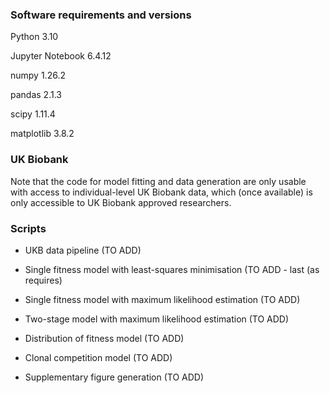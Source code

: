 ### Software requirements and versions

Python 3.10

Jupyter Notebook 6.4.12

numpy 1.26.2

pandas 2.1.3

scipy 1.11.4

matplotlib 3.8.2

### UK Biobank

Note that the code for model fitting and data generation are only usable with access to individual-level UK Biobank data, which (once available) is only accessible to UK Biobank approved researchers.


### Scripts

- UKB data pipeline (TO ADD)

- Single fitness model with least-squares minimisation (TO ADD - last (as requires)

- Single fitness model with maximum likelihood estimation (TO ADD)

- Two-stage model with maximum likelihood estimation (TO ADD)

- Distribution of fitness model (TO ADD)

- Clonal competition model (TO ADD)

- Supplementary figure generation (TO ADD)
